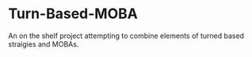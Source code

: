 # Turn-Based-MOBA
An on the shelf project attempting to combine elements of turned based straigies and MOBAs.
